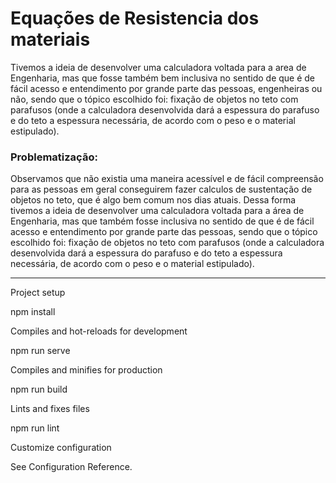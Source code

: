 <h1>Equações de Resistencia dos materiais</h1>

<p>
Tivemos a ideia de desenvolver uma calculadora voltada para a area de Engenharia, mas que fosse também bem inclusiva no sentido de que é de fácil acesso e entendimento por grande parte das pessoas, engenheiras ou não, sendo que o tópico escolhido foi: fixação de objetos no teto com parafusos (onde a calculadora desenvolvida dará a espessura do parafuso e do teto a espessura necessária, de acordo com o peso e o material estipulado).
</p>

<h3>Problematização:</h3>
<p>
Observamos que não existia uma maneira acessível e de fácil compreensão para as pessoas em geral conseguirem fazer calculos de sustentação de objetos no teto, que é algo bem comum nos dias atuais. Dessa forma tivemos a ideia de desenvolver uma calculadora voltada para a área de Engenharia, mas que também fosse inclusiva no sentido de que é de fácil acesso e entendimento por grande parte das pessoas, sendo que o tópico escolhido foi: fixação de objetos no teto com parafusos (onde a calculadora desenvolvida dará a espessura do parafuso e do teto a espessura necessária, de acordo com o peso e o material estipulado).
</p>

-------------------------------------------------------------------------------------------------------------------------------------------------------------------------
Project setup

npm install

Compiles and hot-reloads for development

npm run serve

Compiles and minifies for production

npm run build

Lints and fixes files

npm run lint

Customize configuration

See Configuration Reference.
